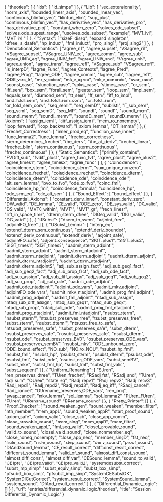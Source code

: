 {
    "theories": [
        {
            "Ids": [
                "id_simps"
            ]
        },
        {
            "Lib": [
                "vec_extensionality",
                "norm_axis",
                "bounded_linear_axis",
                "bounded_linear_vec",
                "continuous_blinfun_vec",
                "blinfun_elim",
                "sup_plus",
                "continuous_blinfun_vec'",
                "has_derivative_vec",
                "has_derivative_proj",
                "has_derivative_proj'",
                "constant_when_zero",
                "solves_ode_subset",
                "solves_ode_supset_range",
                "usolves_ode_subset",
                "example",
                "MVT_ivl",
                "MVT_ivl'"
            ]
        },
        {
            "Syntax": [
                "sizeF_diseq",
                "expand_singleton",
                "dfree_is_dsafe",
                "hp_induct",
                "fml_induct",
                "proj_sing1",
                "proj_sing2"
            ]
        },
        {
            "Denotational_Semantics": [
                "agree_nil",
                "agree_supset",
                "VSagree_nil",
                "VSagree_supset",
                "VSagree_UNIV_eq",
                "agree_comm",
                "agree_sub",
                "agree_UNIV_eq",
                "agree_UNIV_fst",
                "agree_UNIV_snd",
                "Vagree_univ",
                "agree_union",
                "agree_trans",
                "agree_refl",
                "VSagree_sub",
                "VSagree_refl",
                "is_interpD",
                "Iagree_Func",
                "Iagree_Contexts",
                "Iagree_Pred",
                "Iagree_Prog",
                "Iagree_ODE",
                "Iagree_comm",
                "Iagree_sub",
                "Iagree_refl",
                "ODE_vars_lr",
                "mk_v_exists",
                "mk_v_agree",
                "mk_v_concrete",
                "svar_case",
                "sconst_case",
                "sfunction_case",
                "splus_case",
                "stimes_case",
                "or_sem",
                "iff_sem",
                "box_sem",
                "forall_sem",
                "greater_sem",
                "loop_sem",
                "impl_sem",
                "equals_sem",
                "diamond_sem",
                "tt_sem",
                "ff_sem",
                "iff_to_impl",
                "and_foldl_sem",
                "and_foldl_sem_conv",
                "or_foldl_sem",
                "or_foldl_sem_conv",
                "seq_semI'",
                "seq_semD'",
                "sublistI",
                "Γ_sub_sem",
                "seq_semI",
                "seq_semD",
                "seq_MP",
                "soundI",
                "soundI'",
                "soundI_mem",
                "soundI_memv",
                "soundI_memv'",
                "soundD_mem",
                "soundD_memv"
            ]
        },
        {
            "Axioms": [
                "assign_lem1",
                "diff_assign_lem1",
                "mem_to_nonempty",
                "loop_forward",
                "loop_backward",
                "I_axiom_lemma",
                "CT_lemma"
            ]
        },
        {
            "Frechet_Correctness": [
                "inner_prod_eq",
                "function_case_inner",
                "func_lemma2",
                "func_lemma",
                "frechet_correctness",
                "sterm_determines_frechet",
                "the_deriv",
                "the_all_deriv",
                "frechet_linear",
                "frechet_blin",
                "sterm_continuous",
                "sterm_continuous'",
                "frechet_continuous"
            ]
        },
        {
            "Static_Semantics": [
                "primify_contains",
                "FVDiff_sub",
                "fvdiff_plus1",
                "agree_func_fvt",
                "agree_plus1",
                "agree_plus2",
                "agree_times1",
                "agree_times2",
                "agree_func"
            ]
        },
        {
            "Coincidence": [
                "coincidence_sterm",
                "coincidence_sterm'",
                "sum_unique_nonzero",
                "coincidence_frechet",
                "coincidence_frechet'",
                "coincidence_dterm",
                "coincidence_dterm'",
                "coincidence_ode",
                "coincidence_ode'",
                "alt_sem_lemma",
                "bvo_to_fvo",
                "ode_to_fvo",
                "coinc_fml",
                "coincidence_hp_fml",
                "coincidence_formula",
                "coincidence_hp",
                "ode_sem_eq",
                "ode_alt_sem"
            ]
        },
        {
            "Bound_Effect": [
                "bound_effect"
            ]
        },
        {
            "Differential_Axioms": [
                "constant_deriv_inner",
                "constant_deriv_zero",
                "DW_valid",
                "DE_lemma",
                "DE_valid",
                "ODE_zero",
                "DE_sys_valid",
                "DC_valid",
                "DS_valid",
                "MVT0_within",
                "MVT'",
                "MVT'_gr",
                "frech_linear",
                "rift_in_space_time",
                "dterm_sterm_dfree",
                "DIGeq_valid",
                "DIGr_valid",
                "DG_valid"
            ]
        },
        {
            "USubst": [
                "dsem_to_ssem",
                "adjoint_free",
                "adjointFO_free"
            ]
        },
        {
            "USubst_Lemma": [
                "interp_eq",
                "extendf_dterm_sem_continuous",
                "extendf_deriv_bounded",
                "extendf_deriv_continuous",
                "extendf_deriv",
                "adjoint_safe",
                "adjointFO_safe",
                "adjoint_consequence",
                "SIGT_plus1",
                "SIGT_plus2",
                "SIGT_times1",
                "SIGT_times2",
                "uadmit_sterm_adjoint'",
                "uadmit_sterm_adjoint",
                "uadmit_sterm_ntadjoint'",
                "uadmit_sterm_ntadjoint",
                "uadmit_dterm_adjoint'",
                "uadmit_dterm_adjoint",
                "uadmit_dterm_ntadjoint'",
                "uadmit_dterm_ntadjoint",
                "uadmit_dterm_adjointS",
                "adj_sub_assign_fact",
                "adj_sub_geq1_fact",
                "adj_sub_geq2_fact",
                "adj_sub_prop_fact",
                "adj_sub_ode_fact",
                "adj_sub_assign",
                "adj_sub_diff_assign",
                "adj_sub_geq1",
                "adj_sub_geq2",
                "adj_sub_prop",
                "adj_sub_ode",
                "uadmit_ode_adjoint'",
                "uadmit_ode_ntadjoint'",
                "adjoint_ode_vars",
                "uadmit_mkv_adjoint",
                "adjointFO_ode_vars",
                "uadmit_mkv_ntadjoint",
                "uadmit_prog_fml_adjoint'",
                "uadmit_prog_adjoint",
                "uadmit_fml_adjoint",
                "ntadj_sub_assign",
                "ntadj_sub_diff_assign",
                "ntadj_sub_geq1",
                "ntadj_sub_geq2",
                "ntadj_sub_prop",
                "ntadj_sub_ode",
                "uadmit_prog_fml_ntadjoint'",
                "uadmit_prog_ntadjoint",
                "uadmit_fml_ntadjoint",
                "nsubst_sterm",
                "nsubst_sterm'",
                "ntsubst_preserves_free",
                "tsubst_preserves_free",
                "subst_sterm",
                "nsubst_dterm'",
                "ntsubst_free_to_safe",
                "ntsubst_preserves_safe",
                "tsubst_preserves_safe",
                "subst_dterm",
                "osubst_preserves_safe",
                "nosubst_preserves_safe",
                "nsubst_dterm",
                "nsubst_ode",
                "osubst_preserves_BVO",
                "osubst_preserves_ODE_vars",
                "osubst_preserves_semBV",
                "nsubst_mkv",
                "ODE_unbound_zero",
                "ODE_bound_effect",
                "NO_sub",
                "NO_to_NOU",
                "nsubst_hp_fml",
                "nsubst_fml",
                "nsubst_hp",
                "psubst_sterm",
                "psubst_dterm",
                "psubst_ode",
                "psubst_fml",
                "subst_ode",
                "osubst_eq_ODE_vars",
                "subst_semBV",
                "subst_mkv",
                "subst_fml_hp",
                "subst_fml",
                "subst_fml_valid",
                "subst_sequent"
            ]
        },
        {
            "Uniform_Renaming": [
                "SUren",
                "ren_preserves_dfree",
                "TUren_frechet",
                "RSadj_fst",
                "RSadj_snd",
                "TUren",
                "adj_sum",
                "OUren",
                "state_eq",
                "Radj_repv1",
                "Radj_repv2",
                "Radj_repv3",
                "Radj_repd1",
                "Radj_repd2",
                "Radj_repd3",
                "Radj_eq_iff",
                "RSadj_cancel",
                "Radj_cancel",
                "OUrename_preserves_ODE_vars",
                "ren_proj",
                "swap_cancel",
                "mkv_lemma",
                "sol_lemma",
                "sol_lemma2",
                "PUren_FUren",
                "FUren",
                "URename_sound",
                "BRename_sound"
            ]
        },
        {
            "Pretty_Printer": []
        },
        {
            "Proof_Checker": [
                "sound_weaken_gen",
                "sound_weaken",
                "member_filter",
                "nth_member",
                "mem_appL",
                "sound_weaken_appR",
                "start_proof_sound",
                "axiom_safe",
                "axiom_valid",
                "close_sub",
                "close_app_comm",
                "close_provable_sound",
                "mem_sing",
                "mem_appR",
                "mem_filter",
                "sound_weaken_appL",
                "fml_seq_valid",
                "closeI_provable_sound",
                "valid_to_sound",
                "closeI_valid_sound",
                "close_nonmember_eq",
                "close_noneq_nonempty",
                "close_app_neq",
                "member_singD",
                "fst_neq",
                "lrule_sound",
                "rrule_sound",
                "step_sound",
                "deriv_sound",
                "proof_sound",
                "DIAndSound_lemma",
                "CE_result_correct",
                "diffconst_result_correct",
                "diffconst_sound_lemma",
                "valid_of_sound",
                "almost_diff_const_sound",
                "almost_diff_const",
                "almost_diff_var",
                "CESound_lemma",
                "sound_to_valid",
                "CE1pre",
                "CE1pre_valid",
                "CE1pre_valid2",
                "systemdesubst_correct",
                "subst_imp_simp",
                "subst_equiv_simp",
                "subst_box_simp",
                "pfsubst_box_simp",
                "pfsubst_imp_simp",
                "SystemCESubstOK",
                "SystemDICutCorrect",
                "system_result_correct",
                "SystemSound_lemma",
                "system_sound",
                "DIAnd_result_correct"
            ]
        },
        {
            "Differential_Dynamic_Logic": []
        }
    ],
    "url": "entries/differential_dynamic_logic/theories",
    "title": "Session Differential_Dynamic_Logic"
}